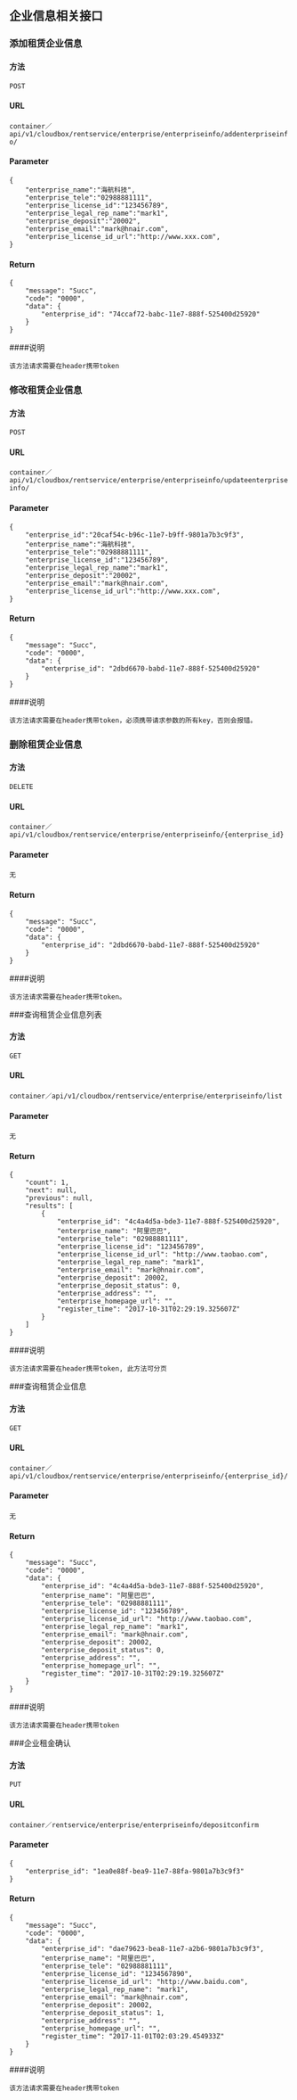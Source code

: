 ## 企业信息相关接口

### 添加租赁企业信息
#### 方法
`POST`

#### URL

`container／api/v1/cloudbox/rentservice/enterprise/enterpriseinfo/addenterpriseinfo/`

#### Parameter

```
{
	"enterprise_name":"海航科技",
	"enterprise_tele":"02988881111",
	"enterprise_license_id":"123456789",
	"enterprise_legal_rep_name":"mark1",
	"enterprise_deposit":"20002",
	"enterprise_email":"mark@hnair.com",
	"enterprise_license_id_url":"http://www.xxx.com",
}
```

#### Return

```
{
    "message": "Succ",
    "code": "0000",
    "data": {
        "enterprise_id": "74ccaf72-babc-11e7-888f-525400d25920"
    }
}
```
####说明
```
该方法请求需要在header携带token
```
### 修改租赁企业信息
#### 方法
`POST`

#### URL

`container／api/v1/cloudbox/rentservice/enterprise/enterpriseinfo/updateenterpriseinfo/`

#### Parameter

```
{
	"enterprise_id":"20caf54c-b96c-11e7-b9ff-9801a7b3c9f3",
	"enterprise_name":"海航科技",
	"enterprise_tele":"02988881111",
	"enterprise_license_id":"123456789",
	"enterprise_legal_rep_name":"mark1",
	"enterprise_deposit":"20002",
	"enterprise_email":"mark@hnair.com",
	"enterprise_license_id_url":"http://www.xxx.com",
}
```

#### Return

```
{
    "message": "Succ",
    "code": "0000",
    "data": {
        "enterprise_id": "2dbd6670-babd-11e7-888f-525400d25920"
    }
}
```
####说明
```
该方法请求需要在header携带token，必须携带请求参数的所有key，否则会报错。
```
### 删除租赁企业信息
#### 方法
`DELETE`

#### URL

`container／api/v1/cloudbox/rentservice/enterprise/enterpriseinfo/{enterprise_id}`

#### Parameter

```
无
```

#### Return

```
{
    "message": "Succ",
    "code": "0000",
    "data": {
        "enterprise_id": "2dbd6670-babd-11e7-888f-525400d25920"
    }
}
```
####说明
```
该方法请求需要在header携带token。
```
###查询租赁企业信息列表
#### 方法
`GET`

#### URL

`container／api/v1/cloudbox/rentservice/enterprise/enterpriseinfo/list`

#### Parameter

```
无
```

#### Return

```
{
    "count": 1,
    "next": null,
    "previous": null,
    "results": [
        {
            "enterprise_id": "4c4a4d5a-bde3-11e7-888f-525400d25920",
            "enterprise_name": "阿里巴巴",
            "enterprise_tele": "02988881111",
            "enterprise_license_id": "123456789",
            "enterprise_license_id_url": "http://www.taobao.com",
            "enterprise_legal_rep_name": "mark1",
            "enterprise_email": "mark@hnair.com",
            "enterprise_deposit": 20002,
            "enterprise_deposit_status": 0,
            "enterprise_address": "",
            "enterprise_homepage_url": "",
            "register_time": "2017-10-31T02:29:19.325607Z"
        }
    ]
}
```
####说明
```
该方法请求需要在header携带token, 此方法可分页
```
###查询租赁企业信息
#### 方法
`GET`

#### URL

`container／api/v1/cloudbox/rentservice/enterprise/enterpriseinfo/{enterprise_id}/`

#### Parameter

```
无
```

#### Return

```
{
    "message": "Succ",
    "code": "0000",
    "data": {
        "enterprise_id": "4c4a4d5a-bde3-11e7-888f-525400d25920",
        "enterprise_name": "阿里巴巴",
        "enterprise_tele": "02988881111",
        "enterprise_license_id": "123456789",
        "enterprise_license_id_url": "http://www.taobao.com",
        "enterprise_legal_rep_name": "mark1",
        "enterprise_email": "mark@hnair.com",
        "enterprise_deposit": 20002,
        "enterprise_deposit_status": 0,
        "enterprise_address": "",
        "enterprise_homepage_url": "",
        "register_time": "2017-10-31T02:29:19.325607Z"
    }
}
```
####说明
```
该方法请求需要在header携带token
```
###企业租金确认
#### 方法
`PUT`

#### URL

`container／rentservice/enterprise/enterpriseinfo/depositconfirm`

#### Parameter

```
{
    "enterprise_id": "1ea0e88f-bea9-11e7-88fa-9801a7b3c9f3"
}
```

#### Return

```
{
    "message": "Succ",
    "code": "0000",
    "data": {
        "enterprise_id": "dae79623-bea8-11e7-a2b6-9801a7b3c9f3",
        "enterprise_name": "阿里巴巴",
        "enterprise_tele": "02988881111",
        "enterprise_license_id": "1234567890",
        "enterprise_license_id_url": "http://www.baidu.com",
        "enterprise_legal_rep_name": "mark1",
        "enterprise_email": "mark@hnair.com",
        "enterprise_deposit": 20002,
        "enterprise_deposit_status": 1,
        "enterprise_address": "",
        "enterprise_homepage_url": "",
        "register_time": "2017-11-01T02:03:29.454933Z"
    }
}
```
####说明
```
该方法请求需要在header携带token
```